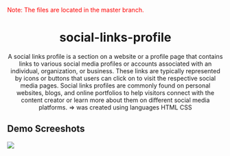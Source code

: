 <p style="color:red;">Note: The files are located in the master branch.</p>

<h1 align="center">social-links-profile</h1>
<p align="center">A social links profile is a section on a website or a profile page that contains links to various social media profiles or accounts associated with an individual, organization, or business. These links are typically represented by icons or buttons that users can click on to visit the respective social media pages. Social links profiles are commonly found on personal websites, blogs, and online portfolios to help visitors connect with the content creator or learn more about them on different social media platforms. => was created using languages HTML CSS</p>

<h2>Demo Screeshots</h2>
<img src="https://github.com/the-artist-web/social-links-profile/assets/162612001/ce6c9347-de9f-42b8-a79c-b93be546f23d">
